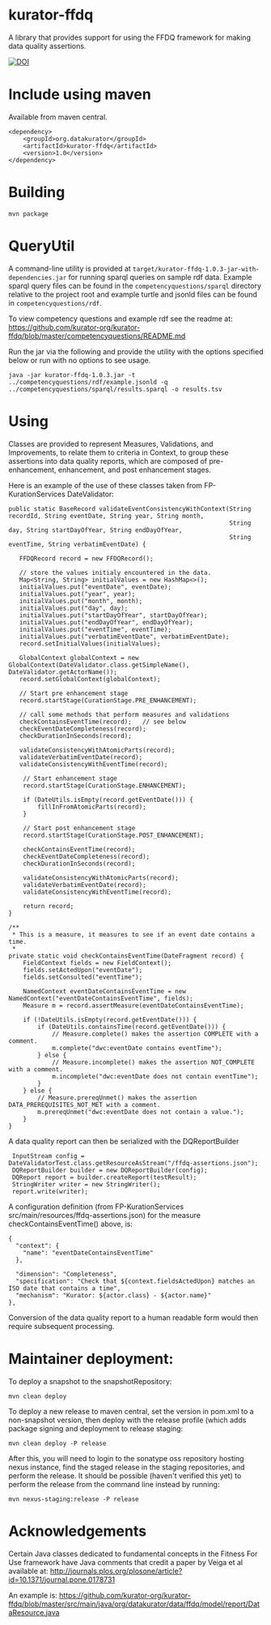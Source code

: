 # kurator-ffdq

A library that provides support for using the FFDQ framework for making data quality assertions.

[![DOI](https://zenodo.org/badge/72672241.svg)](https://zenodo.org/badge/latestdoi/72672241)

# Include using maven

Available from maven central.

    <dependency>
        <groupId>org.datakurator</groupId>
        <artifactId>kurator-ffdq</artifactId>
        <version>1.0</version>
    </dependency>

# Building

    mvn package

# QueryUtil

A command-line utility is provided at `target/kurator-ffdq-1.0.3-jar-with-dependencies.jar` for running sparql queries 
on sample rdf data. Example sparql query files can be found in the `competencyquestions/sparql` directory relative to the
project root and example turtle and jsonld files can be found in `competencyquestions/rdf`.

To view competency questions and example rdf see the readme at: https://github.com/kurator-org/kurator-ffdq/blob/master/competencyquestions/README.md

Run the jar via the following and provide the utility with the options specified below or run with no options to see usage.

`java -jar kurator-ffdq-1.0.3.jar -t ../competencyquestions/rdf/example.jsonld -q ../competencyquestions/sparql/results.sparql -o results.tsv`

# Using 

Classes are provided to represent Measures, Validations, and Improvements, to relate them to criteria in Context,
to group these assertions into data quality reports, which are composed of pre-enhancement, enhancement, and 
post enhancement stages.

Here is an example of the use of these classes taken from FP-KurationServices DateValidator:

    public static BaseRecord validateEventConsistencyWithContext(String recordId, String eventDate, String year, String month,
                                                                 String day, String startDayOfYear, String endDayOfYear,
                                                                 String eventTime, String verbatimEventDate) {

       FFDQRecord record = new FFDQRecord();

       // store the values initialy encountered in the data.
       Map<String, String> initialValues = new HashMap<>();
       initialValues.put("eventDate", eventDate);
       initialValues.put("year", year);
       initialValues.put("month", month);
       initialValues.put("day", day);
       initialValues.put("startDayOfYear", startDayOfYear);
       initialValues.put("endDayOfYear", endDayOfYear);
       initialValues.put("eventTime", eventTime);
       initialValues.put("verbatimEventDate", verbatimEventDate);
       record.setInitialValues(initialValues);   

       GlobalContext globalContext = new GlobalContext(DateValidator.class.getSimpleName(), DateValidator.getActorName());
       record.setGlobalContext(globalContext);

       // Start pre enhancement stage
       record.startStage(CurationStage.PRE_ENHANCEMENT);

       // call some methods that perform measures and validations
       checkContainsEventTime(record);   // see below 
       checkEventDateCompleteness(record);
       checkDurationInSeconds(record);

       validateConsistencyWithAtomicParts(record);
       validateVerbatimEventDate(record);
       validateConsistencyWithEventTime(record);

        // Start enhancement stage
        record.startStage(CurationStage.ENHANCEMENT);

        if (DateUtils.isEmpty(record.getEventDate())) {
            fillInFromAtomicParts(record);
        }

        // Start post enhancement stage
        record.startStage(CurationStage.POST_ENHANCEMENT);

        checkContainsEventTime(record);
        checkEventDateCompleteness(record);
        checkDurationInSeconds(record);

        validateConsistencyWithAtomicParts(record);
        validateVerbatimEventDate(record);
        validateConsistencyWithEventTime(record);

        return record;
    }

    /** 
     * This is a measure, it measures to see if an event date contains a time.
     *
    private static void checkContainsEventTime(DateFragment record) {
        FieldContext fields = new FieldContext();
        fields.setActedUpon("eventDate");
        fields.setConsulted("eventTime");

        NamedContext eventDateContainsEventTime = new NamedContext("eventDateContainsEventTime", fields);
        Measure m = record.assertMeasure(eventDateContainsEventTime);

        if (!DateUtils.isEmpty(record.getEventDate())) {
            if (DateUtils.containsTime(record.getEventDate())) {
                // Measure.complete() makes the assertion COMPLETE with a comment.
                m.complete("dwc:eventDate contains eventTime");
            } else {
                // Measure.incomplete() makes the assertion NOT_COMPLETE with a comment.
                m.incomplete("dwc:eventDate does not contain eventTime");
            }
        } else {
            // Measure.prereqUnmet() makes the assertion DATA_PREREQUISITES_NOT_MET with a comment.
            m.prereqUnmet("dwc:eventDate does not contain a value.");
        }
    }

A data quality report can then be serialized with the DQReportBuilder

     InputStream config = DateValidatorTest.class.getResourceAsStream("/ffdq-assertions.json");
     DQReportBuilder builder = new DQReportBuilder(config);
     DQReport report = builder.createReport(testResult);
     StringWriter writer = new StringWriter();
     report.write(writer);

A configuration definition (from FP-KurationServices src/main/resources/ffdq-assertions.json) for
the measure checkContainsEventTime() above, is:

    {
      "context": {
        "name": "eventDateContainsEventTime"
      },

      "dimension": "Completeness",
      "specification": "Check that ${context.fieldsActedUpon} matches an ISO date that contains a time",
      "mechanism": "Kurator: ${actor.class} - ${actor.name}"
    },


Conversion of the data quality report to a human readable form would then require subsequent processing.


# Maintainer deployment: 

To deploy a snapshot to the snapshotRepository:

    mvn clean deploy

To deploy a new release to maven central, set the version in pom.xml to a non-snapshot version, then deploy with the release profile (which adds package signing and deployment to release staging:

    mvn clean deploy -P release

After this, you will need to login to the sonatype oss repository hosting nexus instance, find the staged release in the staging repositories, and perform the release.  It should be possible (haven't verified this yet) to perform the release from the command line instead by running:

    mvn nexus-staging:release -P release

# Acknowledgements

Certain Java classes dedicated to fundamental concepts in the Fitness For Use framework have Java comments that credit a paper by Veiga et al available at: http://journals.plos.org/plosone/article?id=10.1371/journal.pone.0178731

An example is: https://github.com/kurator-org/kurator-ffdq/blob/master/src/main/java/org/datakurator/data/ffdq/model/report/DataResource.java